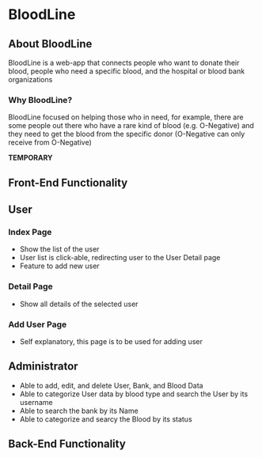 # BloodLine

## About BloodLine

BloodLine is a web-app that connects people who want to donate their blood, people who need a specific blood, and the hospital or blood bank organizations

### Why BloodLine?

BloodLine focused on helping those who in need, for example, there are some people out there who have a rare kind of blood (e.g. O-Negative) and they need to get the blood from the specific donor (O-Negative can only receive from O-Negative)

**TEMPORARY**
## Front-End Functionality

## User

### Index Page

- Show the list of the user
- User list is click-able, redirecting user to the User Detail page
- Feature to add new user

### Detail Page

- Show all details of the selected user

### Add User Page
- Self explanatory, this page is to be used for adding user

## Administrator

- Able to add, edit, and delete User, Bank, and Blood Data
- Able to categorize User data by blood type and search the User by its username
- Able to search the bank by its Name
- Able to categorize and searcy the Blood by its status

## Back-End Functionality

